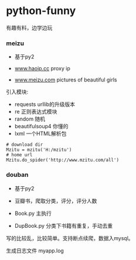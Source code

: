 # python-funny
有趣有料，边学边玩

### meizu  

- 基于py2 


- www.haoip.cc   proxy ip 
- www.meizu.com pictures of beautiful girls

引入模块:

- requests urllib的升级版本
- re 正则表达式模块
- random 随机
- beautifulsoup4 你懂的
- lxml 一个HTML解析包 

```pyt
# download dir 
Mzitu = mzitu('H:/mzitu')
# home url
Mzitu.do_spider('http://www.mzitu.com/all')
```



### douban

- 基于py2


- 豆瓣书，爬取分类，评分，评分人数
- Book.py  主执行
- DupBook.py 分类下书籍有重复，手动去重

写的比较乱，比较简单。支持断点续爬，数据入mysql。

生成日志文件 myapp.log


